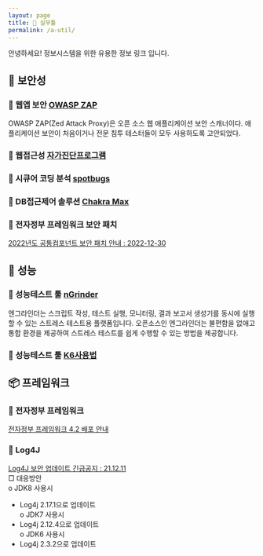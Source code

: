 ```yaml
---
layout: page
title: 🌳 실무툴
permalink: /a-util/
---
```


안녕하세요! 정보시스템을 위한 유용한 정보 링크 입니다.  



## 🏁 보안성
### 🧰 웹앱 보안 [OWASP ZAP](https://www.zaproxy.org/download/)  
  OWASP ZAP(Zed Attack Proxy)은 오픈 소스 웹 애플리케이션 보안 스캐너이다. 애플리케이션 보안이 처음이거나 전문 침투 테스터들이 모두 사용하도록 고안되었다.  

### 🧰 웹접근성 [자가진단프로그램](https://www.wa.or.kr/board/view.asp?sn=10025&page=1&search=&SearchString=&BoardID=0004&cate=)    

### 🧰 시큐어 코딩 분석 [spotbugs](https://github.com/spotbugs/spotbugs)  

### 🧰 DB접근제어 솔루션 [Chakra Max](http://www.ngsystem.co.kr/d2.html)  

### 🧰 전자정부 프레임워크 보안 패치   
[2022년도 공통컴포넌트 보안 패치 안내 : 2022-12-30](https://www.egovframe.go.kr/home/ntt/nttRead.do?pagerOffset=0&searchKey=&searchValue=&menuNo=74&bbsId=6&nttId=1866)  

## 🐚 성능  
### 🧰 성능테스트 툴 [nGrinder](https://naver.github.io/ngrinder/)  
  엔그라인더는 스크립트 작성, 테스트 실행, 모니터링, 결과 보고서 생성기를 동시에 실행할 수 있는 스트레스 테스트용 플랫폼입니다. 오픈소스인 엔그라인더는 불편함을 없애고 통합 환경을 제공하여 스트레스 테스트를 쉽게 수행할 수 있는 방법을 제공합니다.  
### 🧰 성능테스트 툴 [K6사용법](https://github.com/schooldevops/k6-tutorials/blob/main/GettingStarts/01_intro_install.md)
  
## 📦 프레임워크
### 🧰 전자정부 프레임워크 
[전자정부 프레임워크 4.2 배포 안내](https://www.egovframe.go.kr/home/ntt/nttRead.do?pagerOffset=0&searchKey=&searchValue=&menuNo=74&bbsId=6&nttId=1886)

### 🧰 Log4J
[Log4J 보안 업데이트 긴급공지 : 21.12.11](https://www.egovframe.go.kr/home/ntt/nttRead.do?pagerOffset=0&searchKey=&searchValue=&menuNo=74&bbsId=6&nttId=1838)  
□ 대응방안  
  o JDK8 사용시  
  - Log4j 2.17.1으로 업데이트  
  o JDK7 사용시  
  - Log4j 2.12.4으로 업데이트  
  o JDK6 사용시   
  - Log4j 2.3.2으로 업데이트  